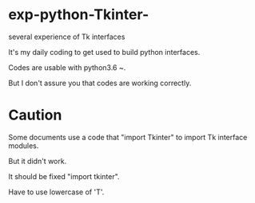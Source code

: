 # exp-python-Tkinter-
several experience of Tk interfaces 

It's my daily coding to get used to build python interfaces. 

Codes are usable with python3.6 ~.

But I don't assure you that codes are working correctly.

# Caution
Some documents use a code that "import Tkinter" to import Tk interface modules.

But it didn't work.

It should be fixed "import tkinter".

Have to use lowercase of 'T'.
